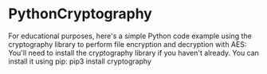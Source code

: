 # PythonCryptography
For educational purposes, here's a simple Python code example using the cryptography library to perform file encryption and decryption with AES:  You'll need to install the cryptography library if you haven't already. You can install it using pip:
pip3 install cryptography
